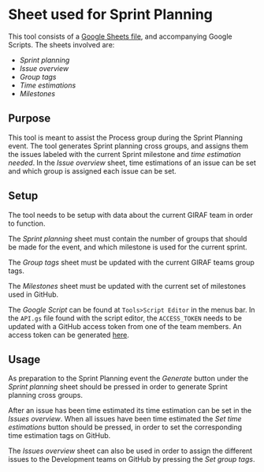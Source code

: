 # Sheet used for Sprint Planning

This tool consists of a [Google Sheets file](https://docs.google.com/spreadsheets/d/1HfL2-R5popW-aW9GkHG4HtbAxiU_wpno_mMRBVL5FQs/edit?usp=sharing),
and accompanying Google Scripts. The sheets involved are:

- _Sprint planning_
- _Issue overview_
- _Group tags_
- _Time estimations_
- _Milestones_

## Purpose

This tool is meant to assist the Process group during the Sprint Planning event.
The tool generates Sprint planning cross groups, and assigns them the issues labeled 
with the current Sprint milestone and _time estimation needed_.
In the _Issue overview_ sheet, time estimations of an issue can be set and which group is assigned
each issue can be set.

## Setup

The tool needs to be setup with data about the current GIRAF team in order to function.

The _Sprint planning_ sheet must contain the number of groups that should be made for the event, and which milestone
is used for the current sprint.

The _Group tags_ sheet must be updated with the current GIRAF teams group tags.

The _Milestones_ sheet must be updated with the current set of milestones used in GitHub.

The _Google Script_ can be found at `Tools>Script Editor` in the menus bar.
In the `API.gs` file found with the script editor, the `ACCESS_TOKEN` needs to be updated with a GitHub 
access token from one of the team members.
An access token can be generated [here](https://github.com/settings/tokens).

## Usage

As preparation to the Sprint Planning event the _Generate_ button under the _Sprint planning_ sheet should be pressed
in order to generate Sprint planning cross groups.

After an issue has been time estimated its time estimation can be set in the _Issues overview_.
When all issues have been time estimated the _Set time estimations_ button should be pressed, in order to set the
corresponding time estimation tags on GitHub.

The _Issues overview_ sheet can also be used in order to assign the different issues to the Development teams on GitHub
by pressing the _Set group tags_.